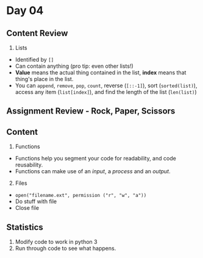 # Day 04

## Content Review

1. Lists
  - Identified by `[]`
  - Can contain anything (pro tip: even other lists!)
  - **Value** means the actual thing contained in the list, **index** means that thing's place in the list.
  - You can `append`, `remove`, `pop`, `count`, reverse (`[::-1]`), sort (`sorted(list)`), access any item (`list[index]`), and find the length of the list (`len(list)`)

 ## Assignment Review - Rock, Paper, Scissors

 ## Content

1. Functions
  - Functions help you segment your code for readability, and code reusability.
  - Functions can make use of an *input*, a *process* and an *output*.

2. Files
  - `open("filename.ext", permission ("r", "w", "a"))`
  - Do stuff with file
  - Close file

 ## Statistics

 1. Modify code to work in python 3
 2. Run through code to see what happens.